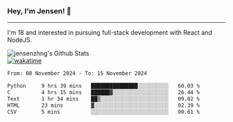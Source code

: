 ### Hey, I'm Jensen! 👋

---

I'm 18 and interested in pursuing full-stack development with React and NodeJS.

![jensenzhng's Github Stats](https://github-readme-stats.vercel.app/api?username=jensenzhng&theme=dark&show_icons=true&count_private=true)
<br />
[![wakatime](https://wakatime.com/badge/user/cbfc263d-3611-4e36-8278-8fad45fe3f62.svg)](https://wakatime.com/@cbfc263d-3611-4e36-8278-8fad45fe3f62)

<!--START_SECTION:waka-->

```txt
From: 08 November 2024 - To: 15 November 2024

Python     9 hrs 39 mins   ███████████████░░░░░░░░░░   60.03 %
C          4 hrs 15 mins   ██████▓░░░░░░░░░░░░░░░░░░   26.44 %
Text       1 hr 34 mins    ██▒░░░░░░░░░░░░░░░░░░░░░░   09.82 %
HTML       23 mins         ▓░░░░░░░░░░░░░░░░░░░░░░░░   02.39 %
CSV        5 mins          ░░░░░░░░░░░░░░░░░░░░░░░░░   00.61 %
```

<!--END_SECTION:waka-->
